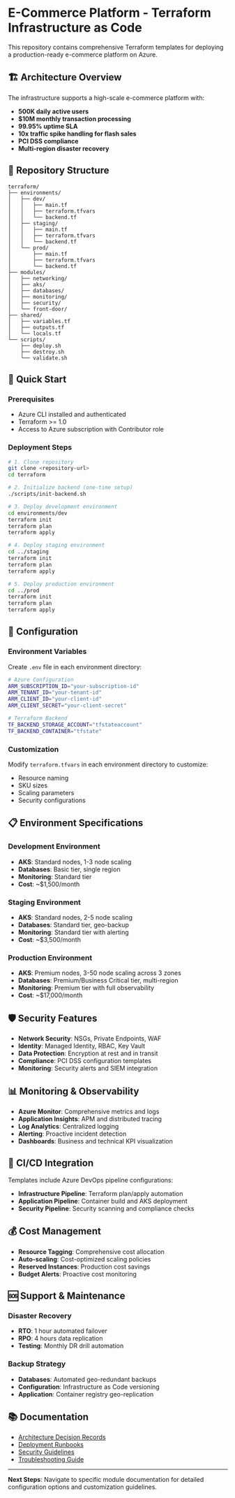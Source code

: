 # E-Commerce Platform - Terraform Infrastructure as Code

This repository contains comprehensive Terraform templates for deploying a production-ready e-commerce platform on Azure.

## 🏗️ Architecture Overview

The infrastructure supports a high-scale e-commerce platform with:
- **500K daily active users**
- **$10M monthly transaction processing**
- **99.95% uptime SLA**
- **10x traffic spike handling for flash sales**
- **PCI DSS compliance**
- **Multi-region disaster recovery**

## 📁 Repository Structure

```
terraform/
├── environments/
│   ├── dev/
│   │   ├── main.tf
│   │   ├── terraform.tfvars
│   │   └── backend.tf
│   ├── staging/
│   │   ├── main.tf
│   │   ├── terraform.tfvars
│   │   └── backend.tf
│   └── prod/
│       ├── main.tf
│       ├── terraform.tfvars
│       └── backend.tf
├── modules/
│   ├── networking/
│   ├── aks/
│   ├── databases/
│   ├── monitoring/
│   ├── security/
│   └── front-door/
├── shared/
│   ├── variables.tf
│   ├── outputs.tf
│   └── locals.tf
└── scripts/
    ├── deploy.sh
    ├── destroy.sh
    └── validate.sh
```

## 🚀 Quick Start

### Prerequisites
- Azure CLI installed and authenticated
- Terraform >= 1.0
- Access to Azure subscription with Contributor role

### Deployment Steps
```bash
# 1. Clone repository
git clone <repository-url>
cd terraform

# 2. Initialize backend (one-time setup)
./scripts/init-backend.sh

# 3. Deploy development environment
cd environments/dev
terraform init
terraform plan
terraform apply

# 4. Deploy staging environment
cd ../staging
terraform init
terraform plan
terraform apply

# 5. Deploy production environment
cd ../prod
terraform init
terraform plan
terraform apply
```

## 🔧 Configuration

### Environment Variables
Create `.env` file in each environment directory:
```bash
# Azure Configuration
ARM_SUBSCRIPTION_ID="your-subscription-id"
ARM_TENANT_ID="your-tenant-id"
ARM_CLIENT_ID="your-client-id"
ARM_CLIENT_SECRET="your-client-secret"

# Terraform Backend
TF_BACKEND_STORAGE_ACCOUNT="tfstateaccount"
TF_BACKEND_CONTAINER="tfstate"
```

### Customization
Modify `terraform.tfvars` in each environment directory to customize:
- Resource naming
- SKU sizes
- Scaling parameters
- Security configurations

## 📋 Environment Specifications

### Development Environment
- **AKS**: Standard nodes, 1-3 node scaling
- **Databases**: Basic tier, single region
- **Monitoring**: Standard tier
- **Cost**: ~$1,500/month

### Staging Environment  
- **AKS**: Standard nodes, 2-5 node scaling
- **Databases**: Standard tier, geo-backup
- **Monitoring**: Standard tier with alerting
- **Cost**: ~$3,500/month

### Production Environment
- **AKS**: Premium nodes, 3-50 node scaling across 3 zones
- **Databases**: Premium/Business Critical tier, multi-region
- **Monitoring**: Premium tier with full observability
- **Cost**: ~$17,000/month

## 🛡️ Security Features

- **Network Security**: NSGs, Private Endpoints, WAF
- **Identity**: Managed Identity, RBAC, Key Vault
- **Data Protection**: Encryption at rest and in transit
- **Compliance**: PCI DSS configuration templates
- **Monitoring**: Security alerts and SIEM integration

## 📊 Monitoring & Observability

- **Azure Monitor**: Comprehensive metrics and logs
- **Application Insights**: APM and distributed tracing  
- **Log Analytics**: Centralized logging
- **Alerting**: Proactive incident detection
- **Dashboards**: Business and technical KPI visualization

## 🔄 CI/CD Integration

Templates include Azure DevOps pipeline configurations:
- **Infrastructure Pipeline**: Terraform plan/apply automation
- **Application Pipeline**: Container build and AKS deployment
- **Security Pipeline**: Security scanning and compliance checks

## 💰 Cost Management

- **Resource Tagging**: Comprehensive cost allocation
- **Auto-scaling**: Cost-optimized scaling policies
- **Reserved Instances**: Production cost savings
- **Budget Alerts**: Proactive cost monitoring

## 🆘 Support & Maintenance

### Disaster Recovery
- **RTO**: 1 hour automated failover
- **RPO**: 4 hours data replication
- **Testing**: Monthly DR drill automation

### Backup Strategy
- **Databases**: Automated geo-redundant backups
- **Configuration**: Infrastructure as Code versioning
- **Application**: Container registry geo-replication

## 📚 Documentation

- [Architecture Decision Records](./docs/adr/)
- [Deployment Runbooks](./docs/runbooks/)
- [Security Guidelines](./docs/security/)
- [Troubleshooting Guide](./docs/troubleshooting/)

---

**Next Steps**: Navigate to specific module documentation for detailed configuration options and customization guidelines.
